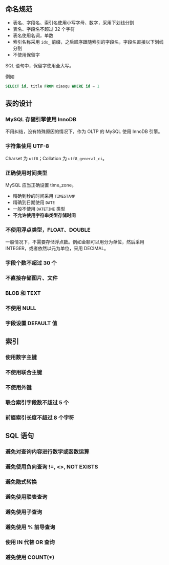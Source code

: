 ## 命名规范

- 表名、字段名、索引名使用小写字母、数字，采用下划线分割
- 表名、字段名不超过 32 个字符
- 表名使用名词，单数
- 索引名称采用 `idx_` 前缀，之后顺序跟随索引的字段名，字段名直接以下划线分割
- 不使用保留字

SQL 语句中，保留字使用全大写。

例如

```sql
SELECT id, title FROM xiaoqu WHERE id = 1
```

## 表的设计

### MySQL 存储引擎使用 InnoDB

不用纠结，没有特殊原因的情况下，作为 OLTP 的 MySQL 使用 InnoDB 引擎。

### 字符集使用 UTF-8

Charset 为 `utf8`；Collation 为 `utf8_general_ci`。

### 正确使用时间类型

MySQL 应当正确设置 time_zone。

- 精确到秒的时间采用 `TIMESTAMP`
- 精确到日期使用 `DATE`
- 一般不使用 `DATETIME` 类型
- **不允许使用字符串类型存储时间**

### 不使用浮点类型，FLOAT、DOUBLE

一般情况下，不需要存储浮点数。例如金额可以用分为单位，然后采用 INTEGER，或者依然以元为单位，采用 DECIMAL。

### 字段个数不超过 30 个

### 不直接存储图片、文件

### BLOB 和 TEXT

### 不使用 NULL

### 字段设置 DEFAULT 值


## 索引

### 使用数字主键

### 不使用联合主键

### 不使用外键

### 联合索引字段数不超过 5 个

### 前缀索引长度不超过 8 个字符


## SQL 语句

### 避免对查询内容进行数学或函数运算

### 避免使用负向查询 !=, <>, NOT EXISTS

### 避免隐式转换

### 避免使用联表查询

### 避免使用子查询

### 避免使用 % 前导查询

### 使用 IN 代替 OR 查询

### 避免使用 COUNT(*)
